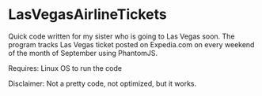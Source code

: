 # LasVegasAirlineTickets
Quick code written for my sister who is going to Las Vegas soon. The program tracks Las Vegas ticket posted on Expedia.com on every
weekend of the month of September using PhantomJS.

Requires: Linux OS to run the code 

Disclaimer: Not a pretty code, not optimized, but it works.

